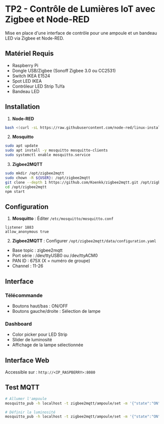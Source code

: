 # TP2 - Contrôle de Lumières IoT avec Zigbee et Node-RED

Mise en place d'une interface de contrôle pour une ampoule et un bandeau LED via Zigbee et Node-RED.

## Matériel Requis

- Raspberry Pi
- Dongle USB/Zigbee (Sonoff Zigbee 3.0 ou CC2531)
- Switch IKEA E1524
- Spot LED IKEA 
- Contrôleur LED Strip TuYa
- Bandeau LED

## Installation

1. **Node-RED**
```bash
bash <(curl -sL https://raw.githubusercontent.com/node-red/linux-installers/master/deb/update-nodejs-and-nodered)
```

2. **Mosquitto**
```bash
sudo apt update
sudo apt install -y mosquitto mosquitto-clients
sudo systemctl enable mosquitto.service
```

3. **Zigbee2MQTT**
```bash
sudo mkdir /opt/zigbee2mqtt
sudo chown -R ${USER}: /opt/zigbee2mqtt
git clone --depth 1 https://github.com/Koenkk/zigbee2mqtt.git /opt/zigbee2mqtt
cd /opt/zigbee2mqtt
npm start
```

## Configuration

1. **Mosquitto** : Éditer `/etc/mosquitto/mosquitto.conf`
```
listener 1883
allow_anonymous true
```

2. **Zigbee2MQTT** : Configurer `/opt/zigbee2mqtt/data/configuration.yaml`
- Base topic : zigbee2mqtt
- Port série : /dev/ttyUSB0 ou /dev/ttyACM0
- PAN ID : 675X (X = numéro de groupe)
- Channel : 11-26

## Interface

### Télécommande
- Boutons haut/bas : ON/OFF
- Boutons gauche/droite : Sélection de lampe

### Dashboard
- Color picker pour LED Strip
- Slider de luminosité
- Affichage de la lampe sélectionnée

## Interface Web

Accessible sur : `http://<IP_RASPBERRY>:8080`

## Test MQTT

```bash
# Allumer l'ampoule
mosquitto_pub -h localhost -t zigbee2mqtt/ampoule/set -m '{"state":"ON"}'

# Définir la luminosité
mosquitto_pub -h localhost -t zigbee2mqtt/ampoule/set -m '{"state":"ON","brightness": 120}'
```
